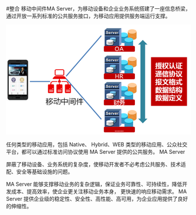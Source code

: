 #整合
移动中间件MA Server，为移动设备和企业业务系统搭建了一座信息桥梁，通过开放一系列标准的公共服务接口，为移动应用提供服务端运行支撑。

![](/assets/33.png)

任何类型的移动应用，包括 Native、 Hybrid、WEB 类型的移动应用、公众社交平台，都可以通过标准访问协议使用 MA Server 提供的公共服务。 MA Server

屏蔽了移动设备、业务系统的复杂度，使移动开发者不必考虑公共服务、技术适配、安全等基础设施的问题。

MA Server 能够支撑移动业务的复杂逻辑，保证业务可靠性、可持续性，降低开发成本、提高效率，使企业更关注移动业务本身， 更快速的响应移动需求。 MA Server 提供企业级的稳定性、安全性、高性能、高可用，为企业应用提供了良好的伸缩性。 
